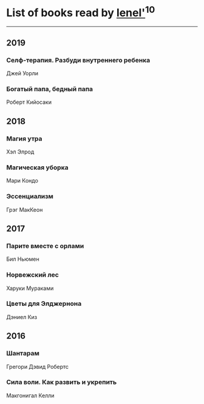 # List of books read by [lenel'](http://vk.com/id30791168)<sup>10</sup>
---

## 2019

### Селф-терапия. Разбуди внутреннего ребенка
Джей Уорли


### Богатый папа, бедный папа
Роберт Кийосаки



## 2018

### Магия утра
Хэл Элрод


### Магическая уборка
Мари Кондо


### Эссенциализм
Грэг МакКеон



## 2017

### Парите вместе с орлами
Бил Ньюмен


### Норвежский лес
Харуки Мураками


### Цветы для Элджернона
Дэниел Киз



## 2016

### Шантарам
Грегори Дэвид Робертс


### Сила воли. Как развить и укрепить
Макгонигал Келли



